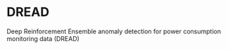 # DREAD
Deep Reinforcement Ensemble anomaly detection for power consumption monitoring data (DREAD)
